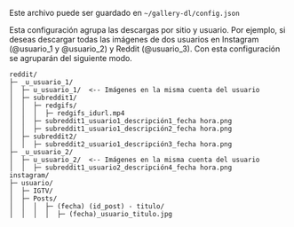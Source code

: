 Este archivo puede ser guardado en ```~/gallery-dl/config.json```

Esta configuración agrupa las descargas por sitio y usuario.
Por ejemplo, si deseas descargar todas las imágenes de dos usuarios en Instagram (@usuario_1 y @usuario_2) y Reddit (@usuario_3). Con esta configuración se agruparán del siguiente modo.

```
reddit/
├─ _u_usuario_1/
│  ├─ u_usuario_1/  <-- Imágenes en la misma cuenta del usuario
│  ├─ subreddit1/
│  │  ├─ redgifs/
│  │  │  ├─ redgifs_idurl.mp4
│  │  ├─ subreddit1_usuario1_descripción1_fecha hora.png
│  │  ├─ subreddit1_usuario1_descripción2_fecha hora.png
│  ├─ subreddit2/
│  │  ├─ subreddit2_usuario1_descripción3_fecha hora.png
├─ _u_usuario_2/
│  ├─ u_usuario_2/  <-- Imágenes en la misma cuenta del usuario
│  │  ├─ subreddit1_usuario2_descripción4_fecha hora.png
instagram/
├─ usuario/
│  ├─ IGTV/
│  ├─ Posts/
│  │  │  ├─ (fecha) (id_post) - titulo/
│  │  │  │  ├─ (fecha)_usuario_titulo.jpg
```